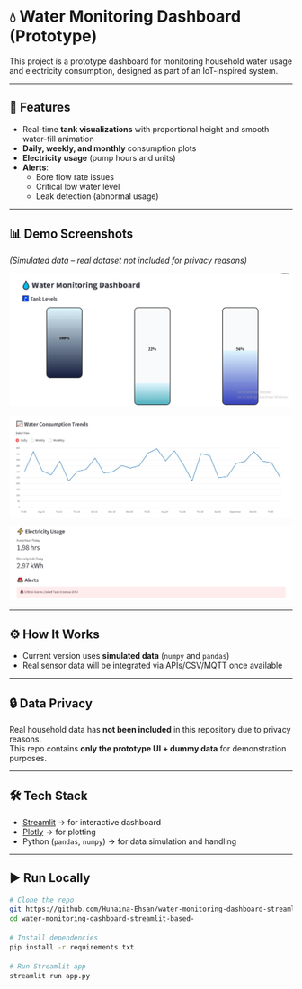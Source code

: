 # 💧 Water Monitoring Dashboard (Prototype)

This project is a prototype dashboard for monitoring household water usage and electricity consumption, designed as part of an IoT-inspired system.

---

## 🚀 Features
- Real-time **tank visualizations** with proportional height and smooth water-fill animation  
- **Daily, weekly, and monthly** consumption plots  
- **Electricity usage** (pump hours and units)  
- **Alerts**:  
  - Bore flow rate issues  
  - Critical low water level  
  - Leak detection (abnormal usage)  

---
## 📊 Demo Screenshots
*(Simulated data – real dataset not included for privacy reasons)*

![Tank Visualization](screenshots/tanks.jpg)  

![Water Consumption Trends](screenshots/trends.jpg)  

![Alerts](screenshots/alerts.jpg)  



---

## ⚙️ How It Works
- Current version uses **simulated data** (`numpy` and `pandas`)  
- Real sensor data will be integrated via APIs/CSV/MQTT once available  

---

## 🔒 Data Privacy
Real household data has **not been included** in this repository due to privacy reasons.  
This repo contains **only the prototype UI + dummy data** for demonstration purposes.  

---

## 🛠️ Tech Stack
- [Streamlit](https://streamlit.io/) → for interactive dashboard  
- [Plotly](https://plotly.com/python/) → for plotting  
- Python (`pandas`, `numpy`) → for data simulation and handling  

---

## ▶️ Run Locally
```bash
# Clone the repo
git https://github.com/Hunaina-Ehsan/water-monitoring-dashboard-streamlit-based-
cd water-monitoring-dashboard-streamlit-based-

# Install dependencies
pip install -r requirements.txt

# Run Streamlit app
streamlit run app.py
